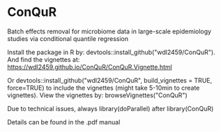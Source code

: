 # ConQuR

Batch effects removal for microbiome data in large-scale epidemiology studies via conditional quantile regression

Install the package in R by: devtools::install_github("wdl2459/ConQuR"). And find the vignettes at: https://wdl2459.github.io/ConQuR/ConQuR.Vignette.html

Or devtools::install_github("wdl2459/ConQuR", build_vignettes = TRUE, force=TRUE) to include the vignettes (might take 5-10min to create vignettes). View the vignettes by: browseVignettes("ConQuR")

Due to technical issues, always library(doParallel) after library(ConQuR)

Details can be found in the .pdf manual
